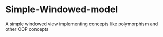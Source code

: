 # Simple-Windowed-model
A simple windowed view implementing concepts like polymorphism and other OOP concepts 
